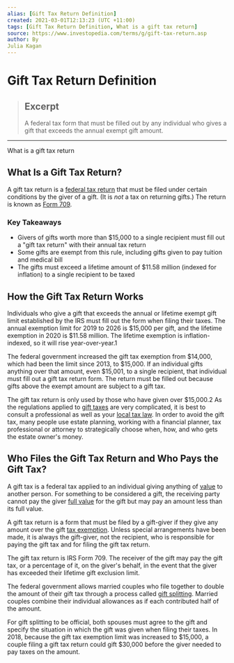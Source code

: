```yaml
---
alias: [Gift Tax Return Definition]
created: 2021-03-01T12:13:23 (UTC +11:00)
tags: [Gift Tax Return Definition, What is a gift tax return]
source: https://www.investopedia.com/terms/g/gift-tax-return.asp
author: By
Julia Kagan
---
```


# Gift Tax Return Definition

> ## Excerpt
> A federal tax form that must be filled out by any individual who gives a gift that exceeds the annual exempt gift amount.

---

What is a gift tax return
## What Is a Gift Tax Return?

A gift tax return is a [federal tax return](https://www.investopedia.com/articles/taxes/08/owe-nothing-federal-tax-return.asp) that must be filed under certain conditions by the giver of a gift. (It is _not_ a tax on returning gifts.) The return is known as [Form 709](https://www.irs.gov/pub/irs-pdf/f709.pdf). 

### Key Takeaways

-   Givers of gifts worth more than $15,000 to a single recipient must fill out a "gift tax return" with their annual tax return
-   Some gifts are exempt from this rule, including gifts given to pay tuition and medical bill
-   The gifts must exceed a lifetime amount of $11.58 million (indexed for inflation) to a single recipient to be taxed

## How the Gift Tax Return Works

Individuals who give a gift that exceeds the annual or lifetime exempt gift limit established by the IRS must fill out the form when filing their taxes. The annual exemption limit for 2019 to 2026 is $15,000 per gift, and the lifetime exemption in 2020 is $11.58 million. The lifetime exemption is inflation-indexed, so it will rise year-over-year.1

The federal government increased the gift tax exemption from $14,000, which had been the limit since 2013, to $15,000. If an individual gifts anything over that amount, even $15,001, to a single recipient, that individual must fill out a gift tax return form. The return must be filled out because gifts above the exempt amount are subject to a gift tax.

The gift tax return is only used by those who have given over $15,000.2 As the regulations applied to [gift taxes](https://www.investopedia.com/terms/g/gifttax.asp) are very complicated, it is best to consult a professional as well as your [local tax law](https://www.investopedia.com/terms/l/localtax.asp). In order to avoid the gift tax, many people use estate planning, working with a financial planner, tax professional or attorney to strategically choose when, how, and who gets the estate owner's money.

## Who Files the Gift Tax Return and Who Pays the Gift Tax?

A gift tax is a federal tax applied to an individual giving anything of [value](https://www.investopedia.com/terms/v/value.asp) to another person. For something to be considered a gift, the receiving party cannot pay the giver [full value](https://www.investopedia.com/terms/f/full-value.asp) for the gift but may pay an amount less than its full value.

A gift tax return is a form that must be filed by a gift-giver if they give any amount over the gift [tax exemption](https://www.investopedia.com/terms/t/tax_exempt.asp). Unless special arrangements have been made, it is always the gift-giver, not the recipient, who is responsible for paying the gift tax and for filing the gift tax return.

The gift tax return is IRS Form 709. The receiver of the gift may pay the gift tax, or a percentage of it, on the giver's behalf, in the event that the giver has exceeded their lifetime gift exclusion limit.

The federal government allows married couples who file together to double the amount of their gift tax through a process called [gift splitting](https://www.investopedia.com/terms/g/gift-splitting.asp). Married couples combine their individual allowances as if each contributed half of the amount.

For gift splitting to be official, both spouses must agree to the gift and specify the situation in which the gift was given when filing their taxes. In 2018, because the gift tax exemption limit was increased to $15,000, a couple filing a gift tax return could gift $30,000 before the giver needed to pay taxes on the amount.
